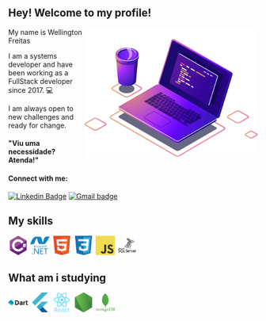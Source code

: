 
## Hey! Welcome to my profile!

<img align="right" src="https://github.com/WellingtonFreitas/WellingtonFreitas/blob/main/image/computer-illustration.png" width="350"/>
My name is Wellington Freitas

I am a systems developer and have been working as a FullStack developer since 2017. 💻

I am always open to new challenges and ready for change.

####  "Viu uma necessidade? Atenda!"

#### Connect with me:
[![Linkedin Badge](https://img.shields.io/badge/-WellingtonFreitas-blue?style=flat-square&logo=Linkedin&logoColor=white&link=https://www.linkedin.com/in/isadora-rodrigues-stangarlin-48402b141/)](https://www.linkedin.com/in/wellington-freitas-43624283/) [![Gmail badge](https://img.shields.io/badge/-wellington.m.de.freitas-red?style=flat-square&logo=Gmail&logoColor=white&link=mailto:wellington.m.de.freitas@gmail.com)](mailto:wellington.m.de.freitas@gmail.com)



## My skills

<img src ="https://raw.githubusercontent.com/devicons/devicon/master/icons/csharp/csharp-original.svg" alt = "c#" width = "40" height = "40" style = "max-width: 100%;"> </img>  <img src ="https://raw.githubusercontent.com/devicons/devicon/master/icons/dot-net/dot-net-plain-wordmark.svg" alt = ".net" width = "40" height = "40" style = "max-width: 100%;"> </img> <img src ="https://raw.githubusercontent.com/devicons/devicon/master/icons/html5/html5-original.svg" alt = "HTML5" width = "40" height = "40" style = "max-width: 100%;"> </img> <img src ="https://raw.githubusercontent.com/devicons/devicon/master/icons/css3/css3-original.svg" alt = "CSS3" width = "40" height = "40" style = "max-width: 100%;"> </img> <img src ="https://raw.githubusercontent.com/devicons/devicon/master/icons/javascript/javascript-original.svg" alt = "JS" width = "40" height = "40" style = "max-width: 100%;"> </img> <img src ="https://raw.githubusercontent.com/devicons/devicon/master/icons/microsoftsqlserver/microsoftsqlserver-plain-wordmark.svg" alt = "SQLServer" width = "40" height = "40" style = "max-width: 100%;"> </img>

## What am i studying
 <img src ="https://raw.githubusercontent.com/devicons/devicon/c7d326b6009e60442abc35fa45706d6f30ee4c8e/icons/dart/dart-original-wordmark.svg" alt = "Redux" width = "40" height = "40" style = "max-width: 100%;"> </img> </img>  <img src ="https://raw.githubusercontent.com/devicons/devicon/c7d326b6009e60442abc35fa45706d6f30ee4c8e/icons/flutter/flutter-original.svg" alt = "Redux" width = "40" height = "40" style = "max-width: 100%;"> </img>    <img src ="https://raw.githubusercontent.com/devicons/devicon/master/icons/react/react-original-wordmark.svg" alt = "ReactJs" width = "40" height = "40" style = "max-width: 100%;"> </img>  <img src ="https://raw.githubusercontent.com/devicons/devicon/master/icons/nodejs/nodejs-original.svg" alt = "NodeJs" width = "40" height = "40" style = "max-width: 100%;"> </img>  <img src ="https://raw.githubusercontent.com/devicons/devicon/master/icons/mongodb/mongodb-plain-wordmark.svg" alt = "MongoDB" width = "40" height = "40" style = "max-width: 100%;"> </img> 



